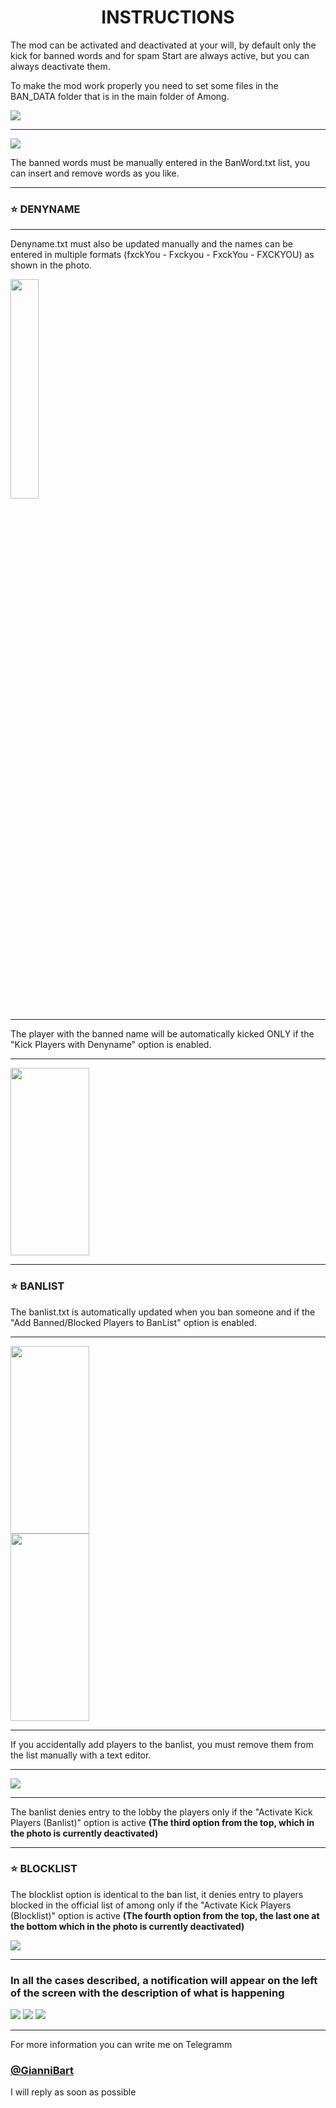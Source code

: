 <h1 align="center">INSTRUCTIONS</h1>

The mod can be activated and deactivated at your will, by default only the kick for banned words and for spam Start are always active, but you can always deactivate them.

To make the mod work properly you need to set some files in the BAN_DATA folder that is in the main folder of Among.

<img src="Istruzioni/Folder.PNG">

---

<img src="Istruzioni/List.PNG">

The banned words must be manually entered in the BanWord.txt list, you can insert and remove words as you like.

---

### :star: DENYNAME
---
Denyname.txt must also be updated manually and the names can be entered in multiple formats (fxckYou - Fxckyou - FxckYou - FXCKYOU) as shown in the photo.

<img src="Istruzioni/Denyname.PNG" width="30%" />

---

The player with the banned name will be automatically kicked ONLY if the "Kick Players with Denyname" option is enabled.

---

<img src="Istruzioni/option3.PNG" width="50%" height="300" />

---

### :star: BANLIST

The banlist.txt is automatically updated when you ban someone and if the "Add Banned/Blocked Players to BanList" option is enabled.

---
<img src="Istruzioni/AddToBan.PNG" width="50%" height="300" />
<img src="Istruzioni/BAN.PNG" width="50%" height="300" />

---

If you accidentally add players to the banlist, you must remove them from the list manually with a text editor.

---

<img src="Istruzioni/BanList.PNG">

---

The banlist denies entry to the lobby the players only if the "Activate Kick Players (Banlist)" option is active **(The third option from the top, which in the photo is currently deactivated)**

---

### :star: BLOCKLIST

The blocklist option is identical to the ban list, it denies entry to players blocked in the official list of among
only if the "Activate Kick Players (Blocklist)" option is active **(The fourth option from the top, the last one at the bottom which in the photo is currently deactivated)**

<img src="Istruzioni/Blocked.PNG">

---

### In all the cases described, a notification will appear on the left of the screen with the description of what is happening

<img src="Istruzioni/Banned.PNG">
<img src="Istruzioni/banlist on.PNG">
<img src="Istruzioni/blockedliston.PNG">

---

For more information you can write me on Telegramm
### [@GianniBart](https://t.me/Giannibart)
I will reply as soon as possible
